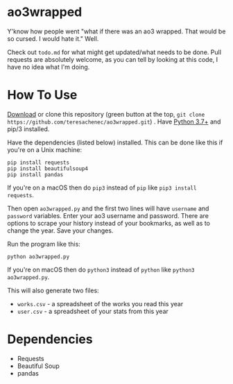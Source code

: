 # ao3wrapped
Y'know how people went "what if there was an ao3 wrapped. That would be so cursed. I would hate it." Well.

Check out `todo.md` for what might get updated/what needs to be done. Pull requests are absolutely welcome, as you can tell by looking at this code, I have no idea what I'm doing.

# How To Use
[Download](https://github.com/teresachenec/ao3wrapped/archive/refs/heads/master.zip) or clone this repository (green button at the top, `git clone https://github.com/teresachenec/ao3wrapped.git`) . Have [Python 3.7+](https://www.python.org/downloads/) and pip/3 installed.

Have the dependencies (listed below) installed. This can be done like this if you're on a Unix machine:
```
pip install requests
pip install beautifulsoup4
pip install pandas
```
If you're on a macOS then do `pip3` instead of `pip` like `pip3 install requests`.

Then open `ao3wrapped.py` and the first two lines will have `username` and `password` variables. Enter your ao3 username and password. There are options to scrape your history instead of your bookmarks, as well as to change the year. Save your changes.

Run the program like this:
```
python ao3wrapped.py
```
If you're on macOS then do `python3` instead of `python` like `python3 ao3wrapped.py`.

This will also generate two files:
* `works.csv` - a spreadsheet of the works you read this year
* `user.csv` - a spreadsheet of your stats from this year

# Dependencies
* Requests
* Beautiful Soup
* pandas
